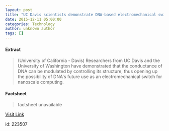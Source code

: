 ```yaml
---
layout: post
title: "UC Davis scientists demonstrate DNA-based electromechanical switch"
date: 2015-12-11 05:00:00
categories: Technology
author: unknown author
tags: []
---
```



#### Extract
>(University of California - Davis) Researchers from UC Davis and the University of Washington have demonstrated that the conductance of DNA can be modulated by controlling its structure, thus opening up the possibility of DNA's future use as an electromechanical switch for nanoscale computing.

#### Factsheet
>factsheet unavailable

[Visit Link](http://www.eurekalert.org/pub_releases/2015-12/uoc--uds121115.php)

id:  223507
